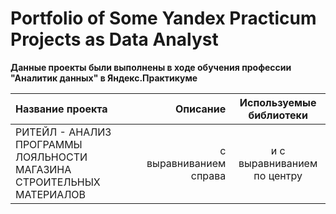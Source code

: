 # Portfolio of Some Yandex Practicum Projects as Data Analyst
**Данные проекты были выполнены в ходе обучения профессии "Аналитик данных" в Яндекс.Практикуме**

| Название проекта| Описание | Используемые библиотеки |
| :-------------------- | ---------------------: |:---------------------------:|
| РИТЕЙЛ - АНАЛИЗ ПРОГРАММЫ ЛОЯЛЬНОСТИ МАГАЗИНА СТРОИТЕЛЬНЫХ МАТЕРИАЛОВ | с выравниванием справа | и с выравниванием по центру 
